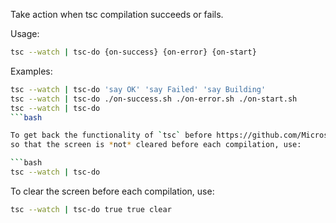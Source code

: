 Take action when tsc compilation succeeds or fails.


Usage:
```bash
tsc --watch | tsc-do {on-success} {on-error} {on-start}
```

Examples:
```bash
tsc --watch | tsc-do 'say OK' 'say Failed' 'say Building'
tsc --watch | tsc-do ./on-success.sh ./on-error.sh ./on-start.sh
tsc --watch | tsc-do
```bash

To get back the functionality of `tsc` before https://github.com/Microsoft/TypeScript/pull/20389, 
so that the screen is *not* cleared before each compilation, use:

```bash
tsc --watch | tsc-do
```

To clear the screen before each compilation, use:
```bash
tsc --watch | tsc-do true true clear
```